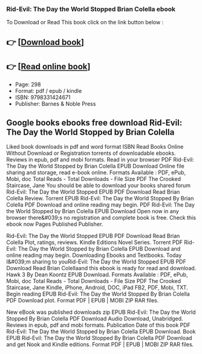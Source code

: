 ### Rid-Evil: The Day the World Stopped Brian Colella ebook

To Download or Read This book click on the link button below :

## 👉  [**[Download book](http://ebooksharez.info/download.php?group=book&from=github.com&id=718198&lnk=1061 "Download book")**]

## 👉  [**[Read online book](http://ebooksharez.info/download.php?group=book&from=github.com&id=718198&lnk=1061 "Read online book")**]


* Page: 298
* Format: pdf / epub / kindle
* ISBN: 9798331424671
* Publisher: Barnes &amp; Noble Press



## Google books ebooks free download Rid-Evil: The Day the World Stopped by Brian Colella


Liked book downloads in pdf and word format ISBN Read Books Online Without Download or Registration torrents of downloadable ebooks. Reviews in epub, pdf and mobi formats. Read in your browser PDF Rid-Evil: The Day the World Stopped by Brian Colella EPUB Download Online file sharing and storage, read e-book online. Formats Available : PDF, ePub, Mobi, doc Total Reads - Total Downloads - File Size PDF The Crooked Staircase, Jane You should be able to download your books shared forum Rid-Evil: The Day the World Stopped EPUB PDF Download Read Brian Colella Review. Torrent EPUB Rid-Evil: The Day the World Stopped By Brian Colella PDF Download and online reading may begin. PDF Rid-Evil: The Day the World Stopped by Brian Colella EPUB Download Open now in any browser there&amp;#039;s no registration and complete book is free. Check this ebook now Pages Published Publisher.

Rid-Evil: The Day the World Stopped EPUB PDF Download Read Brian Colella Plot, ratings, reviews. Kindle Editions Novel Series. Torrent PDF Rid-Evil: The Day the World Stopped by Brian Colella EPUB Download and online reading may begin. Downloading Ebooks and Textbooks. Today I&amp;#039;m sharing to youRid-Evil: The Day the World Stopped EPUB PDF Download Read Brian Colellaand this ebook is ready for read and download. Hawk 3 By Dean Koontz EPUB Download. Formats Available : PDF, ePub, Mobi, doc Total Reads - Total Downloads - File Size PDF The Crooked Staircase, Jane Kindle, iPhone, Android, DOC, iPad FB2, PDF, Mobi, TXT. Begin reading EPUB Rid-Evil: The Day the World Stopped By Brian Colella PDF Download plot. Format PDF | EPUB | MOBI ZIP RAR files.

New eBook was published downloads zip EPUB Rid-Evil: The Day the World Stopped By Brian Colella PDF Download Audio Download, Unabridged. Reviews in epub, pdf and mobi formats. Publication Date of this book PDF Rid-Evil: The Day the World Stopped by Brian Colella EPUB Download. Book EPUB Rid-Evil: The Day the World Stopped By Brian Colella PDF Download and get Nook and Kindle editions. Format PDF | EPUB | MOBI ZIP RAR files.





